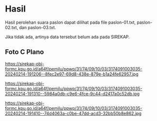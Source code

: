 # Hasil

Hasil perolehan suara paslon dapat dilihat pada file paslon-01.txt, paslon-02.txt, dan paslon-03.txt.

Jika tidak ada, artinya data tersebut belum ada pada SIREKAP.

## Foto C Plano

https://sirekap-obj-formc.kpu.go.id/a64f/pemilu/ppwp/31/74/09/10/03/3174091003035-20240214-191206--8fec2e97-69d8-438e-879e-b1a24fe62957.jpg

https://sirekap-obj-formc.kpu.go.id/a64f/pemilu/ppwp/31/74/09/10/03/3174091003035-20240214-191310--5984a0db-c9e6-4fce-9c44-d2417a0c52db.jpg

https://sirekap-obj-formc.kpu.go.id/a64f/pemilu/ppwp/31/74/09/10/03/3174091003035-20240214-191410--74d4063a-c0be-47dd-acd3-32bb50b8e862.jpg
